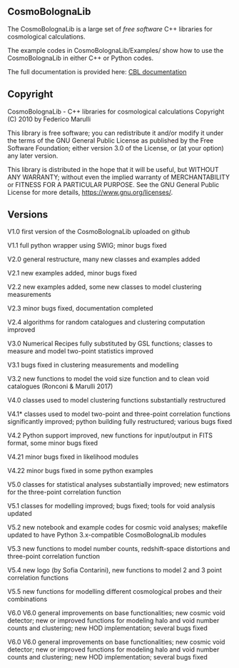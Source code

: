 ## CosmoBolognaLib

The CosmoBolognaLib is a large set of *free software* C++ libraries for cosmological calculations.

The example codes in CosmoBolognaLib/Examples/ show how to use the CosmoBolognaLib in either C++ or Python codes.

The full documentation is provided here:
[CBL documentation](http://federicomarulli.github.io/CosmoBolognaLib/Doc/html/index.html)


## Copyright

CosmoBolognaLib - C++ libraries for cosmological calculations
Copyright (C) 2010 by Federico Marulli

This library is free software; you can redistribute it and/or modify it under
the terms of the GNU General Public License as published by the Free
Software Foundation; either version 3.0 of the License, or (at your option)
any later version.

This library is distributed in the hope that it will be useful, but WITHOUT
ANY WARRANTY; without even the implied warranty of MERCHANTABILITY or FITNESS
FOR A PARTICULAR PURPOSE. See the GNU General Public License for more details,
<https://www.gnu.org/licenses/>.


## Versions

V1.0 first version of the CosmoBolognaLib uploaded on github

V1.1 full python wrapper using SWIG; minor bugs fixed

V2.0 general restructure, many new classes and examples added

V2.1 new examples added, minor bugs fixed

V2.2 new examples added, some new classes to model clustering measurements

V2.3 minor bugs fixed, documentation completed

V2.4 algorithms for random catalogues and clustering computation improved

V3.0 Numerical Recipes fully substituted by GSL functions; classes to
     measure and model two-point statistics improved

V3.1 bugs fixed in clustering measurements and modelling

V3.2 new functions to model the void size function and to clean void catalogues (Ronconi & Marulli 2017)

V4.0 classes used to model clustering functions substantially restructured

V4.1\* classes used to model two-point and three-point correlation functions significantly improved; python building fully restructured; various bugs fixed

V4.2 Python support improved, new functions for input/output in FITS format, some minor bugs fixed

V4.21 minor bugs fixed in likelihood modules

V4.22 minor bugs fixed in some python examples

V5.0 classes for statistical analyses substantially improved; new estimators for the three-point correlation function

V5.1 classes for modelling improved; bugs fixed; tools for void analysis updated

V5.2 new notebook and example codes for cosmic void analyses; makefile updated to have Python 3.x-compatible CosmoBolognaLib modules

V5.3 new functions to model number counts, redshift-space distortions and three-point correlation function

V5.4 new logo (by Sofia Contarini), new functions to model 2 and 3 point correlation functions

V5.5 new functions for modelling different cosmological probes and their combinations

V6.0 V6.0 general improvements on base functionalities; new cosmic void detector; new or improved functions for modeling halo and void number counts and clustering; new HOD implementation; several bugs fixed

V6.0 V6.0 general improvements on base functionalities; new cosmic void detector; new or improved functions for modeling halo and void number counts and clustering; new HOD implementation; several bugs fixed
